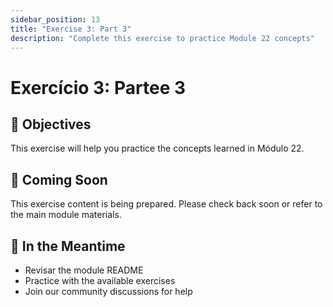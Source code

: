 ```yaml
---
sidebar_position: 13
title: "Exercise 3: Part 3"
description: "Complete this exercise to practice Module 22 concepts"
---
```


# Exercício 3: Partee 3

## 🎯 Objectives

This exercise will help you practice the concepts learned in Módulo 22.

## 📝 Coming Soon

This exercise content is being prepared. Please check back soon or refer to the main module materials.

## 🚀 In the Meantime

- Revisar the module README
- Practice with the available exercises
- Join our community discussions for help
